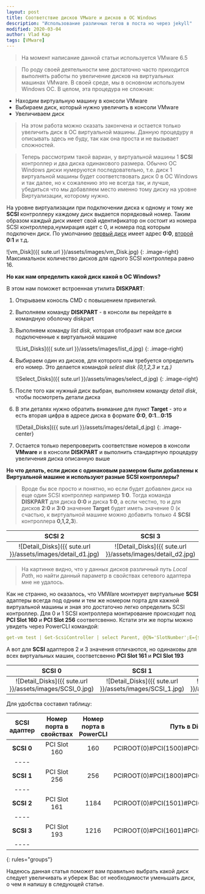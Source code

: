 ```yaml
---
layout: post
title: Соответствие дисков VMware и дисков в ОС Windows
description: "Использование различных тегов в поста но через jekyll"
modified: 2020-03-04
author: Vlad Kap
tags: [VMware]
---
```

> На момент написание данной статьи используется VMware 6.5

> По роду своей деятельности мне достаточно часто приходится выполнять работы по увеличение дисков на виртуальных машинах VMware. В своей среде, мы в основном используем Windows ОС. В целом, эта процедура не сложная:
* Находим виртуальную машину в консоли VMware
* Выбираем диск, который нужно увеличить в консоли VMware
* Увеличиваем диск

> На этом работа можно сказать закончена и остается только увеличить диск в ОС виртуальной машины. Данную процедуру я описывать здесь не буду, так как она проста и не вызывает сложностей.

> Теперь рассмотрим такой вариан, у виртуальной машины 1 **SCSI** контроллер и два диска одинакового размера. Обычно ОС Windows диски нумеруются последовательно, т.е. диск 1 виртуальной машины будет соответствовать диск 0 в ОС Windows и так далее, но к сожалению это не всегда так, и лучше, убедиться что мы добавляем место именно тому диску на уровне Виртуализации, которому нужно.

На уровне виртуализации при подключении диска к одному и тому же **SCSI** контроллеру каждому диск выдается порядковый номер. Таким образом каждый диск имеет свой идентификатор он состоит из
номера SCSI контроллера,нумирация идет с 0, и номера под которым подключен диск. По умолчанию <u>первый диск</u> имеет адрес **0:0**, <u>второй</u> **0:1** и т.д.

![vm_Disk]({{ sute.url }}/assets/images/vm_Disk.jpg)
{: .image-right}
Максимальнок количество дисков для одного SCSI контроллера равно 16.

**Но как нам определить какой диск какой в ОС Windows?**

В этом нам поможет встроенная утилита **DISKPART**:

1. Открываем коносль CMD с повышением привилегий.
2. Выполняем команду **DISKPART** - в консоли вы перейдете в командную оболочку diskpart
3. Выполняем команду *list disk*, которая отобразит нам все диски подключенные к виртуальной машине

    ![List_Disks]({{ sute.url }}/assets/images/list_d.jpg)
    {: .image-right}

4. Выбираем один из дисков, для которого нам требуется определить его номер. Это делается командой *selest disk (0,1,2,3 и т.д.)*

    ![Select_Disks]({{ sute.url }}/assets/images/select_d.jpg)
    {: .image-right}

5. После того как нужный диск выбран, выполняем команду *detail disk*, чтобы посмотреть детали диска
6. В эти деталях нужно обратить внимание для пункт **Target** - это и есть вторая цифра в адресе диска в формате **0:0**, **0:1**...**0:15**

    ![Detail_Disks]({{ sute.url }}/assets/images/detail_d.jpg)
    {: .image-center}

7. Остается только перепроверить соответствие номеров в консоли **VMware** и в консоли **DISKPART** и выполнить стандартную процедуру увеличения диска описанную выше

**Но что делать, если диски с одинаковым размером были добавлены к Виртуальной машине и используют разные SCSI контроллеры?**

> Вроде бы все просто и понятно, но если будет добавлен диск на еще один SCSI контроллер например **1:0**. Тогда команда **DISKPART** для диска **0:0** и диска **1:0**, а если честно, то и для дисков **2:0** и **3:0** значение **Target** будет иметь значение 0 (к счастью, к виртуальной машине можно добавить только 4 **SCSI** контроллера **0,1,2,3**).

|SCSI 2 | SCSI 3 |
|:------:|:------:|
| ![Detail_Disks]({{ sute.url }}/assets/images/detail_d1.jpg) | ![Detail_Disks]({{ sute.url }}/assets/images/detail_d2.jpg)

> На картинке видно, что у данных дисков различный путь *Local Path*, но найти данный параметр в свойствах сетевого адаптера мне не удалось.

Как не странно, но оказалось, что VMWare монтирует виртуальные **SCSI** адаптеры всегда под одним и тем же номером порта для кажной виртуальной машины и зная это достаточно легко определить SCSI контроллер. Для 0 и 1 SCSI контроллера монтирование происходит под **PCI Slot 160** и **PCI Slot 256** соответсвенно.
Кстати эти же порты можно увидеть через PowerCLI командой: 
```yaml
get-vm test | Get-ScsiController | select Parent, @{N='SlotNumber';E={$_.ExtensionData.SlotInfo.PciSlotNumber}}
```

А вот для **SCSI** адаптеров 2 и 3 значения отличаются, но одинаковы для всех виртуальных машин, соответсвенно **PCI Slot 161** и **PCI Slot 193**

| SCSI 0 | SCSI 1 | SCSI 2 | SCSI 3 |
|:------:|:------:|:------:|:------:|
| ![Detail_Disks]({{ sute.url }}/assets/images/SCSI_0.jpg) | ![Detail_Disks]({{ sute.url }}/assets/images/SCSI_1.jpg) |![Detail_Disks]({{ sute.url }}/assets/images/SCSI_2.jpg) | ![Detail_Disks]({{ sute.url }}/assets/images/SCSI_3.jpg)

Для удобства составил таблицу:

| **SCSI адаптер** | **Номер порта в свойствах** | **Номер порта в PowerCLI** | **Путь в DiskPart** |
|:----------------:|:---------------------------:|:--------------------------:|:-------------------:|
| **SCSI 0** | PCI Slot 160 | 160 | PCIROOT(0)#PCI(1500)#PCI(0000)#SAS(P00T01L00) |
|----
| **SCSI 1** | PCI Slot 256 | 256  | PCIROOT(0)#PCI(1800)#PCI(0000)#SAS(P00T00L00) |
|----
| **SCSI 2** | PCI Slot 161 | 1184 | PCIROOT(0)#PCI(1501)#PCI(0000)#SAS(P00T00L00) |
|----
| **SCSI 3** | PCI Slot 193 | 1216 | PCIROOT(0)#PCI(1601)#PCI(0000)#SAS(P00T00L00) |
|----
{: rules="groups"}


Надеюсь данная статья поможет вам правильно выбрать какой диск следует увеличивать и убереж Вас от необходимости уменьшать  диск, о чем я напишу в следующей статье.
